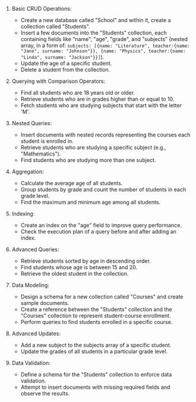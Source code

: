 1. Basic CRUD Operations:
    - Create a new database called "School" and within it, create a collection called "Students".
    - Insert a few documents into the "Students" collection, each containing fields like "name", "age", "grade", and "subjects" (nested array, in a form of: `subjects: [{name: "Literature", teacher:{name: "Jane", surname: "Johnson"}}, {name: "Physics", teacher:{name: "Linda", surname: "Jackson"}}]`).
    - Update the age of a specific student.
    - Delete a student from the collection.

2. Querying with Comparison Operators:
    - Find all students who are 18 years old or older.
    - Retrieve students who are in grades higher than or equal to 10.
    - Fetch students who are studying subjects that start with the letter 'M'.

3. Nested Queries:
    - Insert documents with nested records representing the courses each student is enrolled in.
    - Retrieve students who are studying a specific subject (e.g., "Mathematics").
    - Find students who are studying more than one subject.

4. Aggregation:
    - Calculate the average age of all students.
    - Group students by grade and count the number of students in each grade level.
    - Find the maximum and minimum age among all students.

5. Indexing:
    - Create an index on the "age" field to improve query performance.
    - Check the execution plan of a query before and after adding an index.

6. Advanced Queries:
    - Retrieve students sorted by age in descending order.
    - Find students whose age is between 15 and 20.
    - Retrieve the oldest student in the collection.

7. Data Modeling:
    - Design a schema for a new collection called "Courses" and create sample documents.
    - Create a reference between the "Students" collection and the "Courses" collection to represent student-course enrollment.
    - Perform queries to find students enrolled in a specific course.

8. Advanced Updates:
    - Add a new subject to the subjects array of a specific student.
    - Update the grades of all students in a particular grade level.

9. Data Validation:
    - Define a schema for the "Students" collection to enforce data validation.
    - Attempt to insert documents with missing required fields and observe the results.
